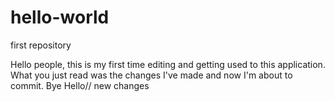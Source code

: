 # hello-world
first repository

Hello people, this is my first time editing and getting used to this application. 
What you just read was the changes I've made and now I'm about to commit. Bye
Hello// new changes
